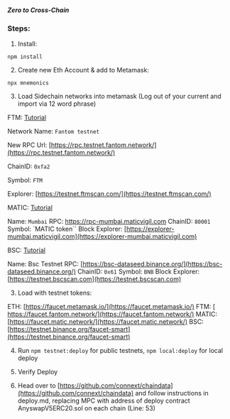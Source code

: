 ##### Zero to Cross-Chain 

### Steps:

1. Install:

` npm install `

2. Create new Eth Account & add to Metamask:

` npx mnemonics `

3. Load Sidechain networks into metamask (Log out of your current and import via 12 word phrase)

FTM: [Tutorial](https://docs.fantom.foundation/tutorials/set-up-metamask-testnet)

Network Name: `Fantom testnet`

New RPC Url: [https://rpc.testnet.fantom.network/](https://rpc.testnet.fantom.network/​)

ChainID: `0xfa2`

Symbol: `FTM`

Explorer: [https://testnet.ftmscan.com/](https://testnet.ftmscan.com/)


MATIC: [Tutorial](https://docs.matic.network/docs/develop/network-details/network/)


Name: `Mumbai`
RPC: https://rpc-mumbai.maticvigil.com
ChainID: `80001`
Symbol: `MATIC token``
Block Explorer: [https://explorer-mumbai.maticvigil.com](https://explorer-mumbai.maticvigil.com)


BSC: [Tutorial](https://docs.binance.org/smart-chain/wallet/metamask.html)

Name: Bsc Testnet
RPC: [https://bsc-dataseed.binance.org/](https://bsc-dataseed.binance.org/)
ChainID: `0x61`
Symbol: `BNB`
Block Explorer: [https://testnet.bscscan.com](https://testnet.bscscan.com)

3. Load with testnet tokens:

ETH: [https://faucet.metamask.io/](https://faucet.metamask.io/)
FTM: [ https://faucet.fantom.network/](https://faucet.fantom.network/)
MATIC: [https://faucet.matic.network/](https://faucet.matic.network/)
BSC: [https://testnet.binance.org/faucet-smart](https://testnet.binance.org/faucet-smart)


4. Run `npm testnet:deploy` for public testnets, `npm local:deploy` for local deploy

5. Verify Deploy

6. Head over to [https://github.com/connext/chaindata](https://github.com/connext/chaindata) and follow instructions in deploy.md, replacing MPC with address of deploy contract AnyswapV5ERC20.sol on each chain (Line: 53)
